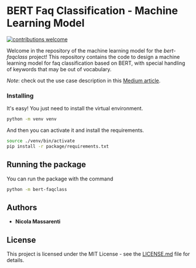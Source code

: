 # BERT Faq Classification - Machine Learning Model

[![contributions welcome](https://img.shields.io/badge/contributions-welcome-brightgreen.svg?style=flat)](https://github.com/NicolaMassarenti/fe-dashboard-bert-faqclass)

Welcome in the repository of the machine learning model for the _bert-faqclass_ project! This repository contains the code to design a machine learning model for faq classification based on BERT, with special handling of keywords that may be out of vocabulary.

_Note_: check out the use case description in this [Medium article](https://nicola-massarenti.medium.com/end-to-end-machine-learning-bert-faqclass-81fd07d24058).

### Installing

It's easy! You just need to install the virtual environment.

```bash
python -m venv venv
```

And then you can activate it and install the requirements.
```bash
source ./venv/bin/activate
pip install -r package/requirements.txt
```

## Running the package

You can run the package with the command
```bash
python -m bert-faqclass
```

## Authors

- **Nicola Massarenti**

## License

This project is licensed under the MIT License - see the [LICENSE.md](LICENSE.md) file for details.
